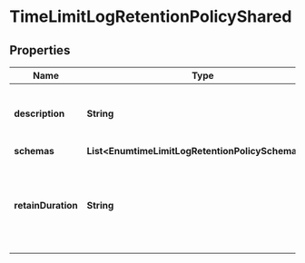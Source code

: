 

# TimeLimitLogRetentionPolicyShared


## Properties

| Name | Type | Description | Notes |
|------------ | ------------- | ------------- | -------------|
|**description** | **String** | A description for this Log Retention Policy |  [optional] |
|**schemas** | **List&lt;EnumtimeLimitLogRetentionPolicySchemaUrn&gt;** |  |  |
|**retainDuration** | **String** | Specifies the desired minimum length of time that each log file should be retained. |  |



